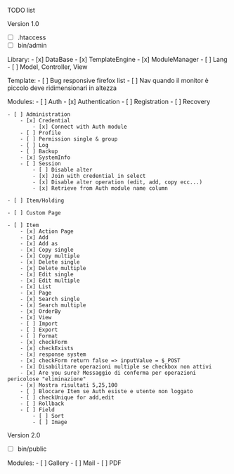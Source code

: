 TODO list

Version 1.0

- [ ] .htaccess
- [ ] bin/admin

Library:
	- [x] DataBase
	- [x] TemplateEngine
	- [x] ModuleManager
	- [ ] Lang
	- [ ] Model, Controller, View

Template:
	- [ ] Bug responsive firefox list
	- [ ] Nav quando il monitor è piccolo deve ridimensionari in altezza
	
Modules: 
	- [ ] Auth
		- [x] Authentication
		- [ ] Registration
		- [ ] Recovery

	- [ ] Administration
		- [x] Credential
			- [x] Connect with Auth module
		- [ ] Profile
		- [ ] Permission single & group
		- [ ] Log
		- [ ] Backup
		- [x] SystemInfo
		- [ ] Session
			- [ ] Disable alter
			- [x] Join with credential in select
			- [x] Disable alter operation (edit, add, copy ecc...)
			- [x] Retrieve from Auth module name column

	- [ ] Item/Holding

	- [ ] Custom Page

	- [ ] Item
		- [x] Action Page
		- [x] Add
		- [x] Add as
		- [x] Copy single
		- [x] Copy multiple
		- [x] Delete single
		- [x] Delete multiple
		- [x] Edit single
		- [x] Edit multiple
		- [x] List
		- [x] Page 
		- [x] Search single
		- [x] Search multiple
		- [x] OrderBy
		- [x] View
		- [ ] Import
		- [ ] Export
		- [ ] Format
		- [x] checkForm
		- [x] checkExists
		- [x] response system
		- [x] checkForm return false => inputValue = $_POST
		- [x] Disabilitare operazioni multiple se checkbox non attivi
		- [x] Are you sure? Messaggio di conferma per operazioni pericolose "eliminazione"
		- [x] Mostra risultati 5,25,100
		- [ ] Bloccare Item se Auth esiste e utente non loggato
		- [ ] checkUnique for add,edit
		- [ ] Rollback
		- [ ] Field
			- [ ] Sort
			- [ ] Image

Version 2.0

- [ ] bin/public

Modules:
	- [ ] Gallery
	- [ ] Mail
	- [ ] PDF
